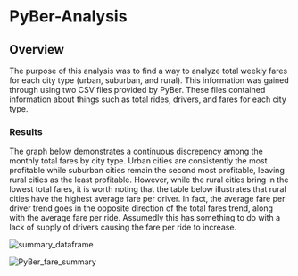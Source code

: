 # PyBer-Analysis
## Overview
The purpose of this analysis was to find a way to analyze total weekly fares for each city type (urban, suburban, and rural). This information was gained through using two CSV files provided by PyBer. These files contained information about things such as total rides, drivers, and fares for each city type.
### Results
The graph below demonstrates a continuous discrepency among the monthly total fares by city type. Urban cities are consistently the most profitable while suburban cities remain the second most profitable, leaving rural cities as the least profitable. However, while the rural cities bring in the lowest total fares, it is worth noting that the table below illustrates that rural cities have the highest average fare per driver. In fact, the average fare per driver trend goes in the opposite direction of the total fares trend, along with the average fare per ride. Assumedly this has something to do with a lack of supply of drivers causing the fare per ride to increase.

![summary_dataframe](https://user-images.githubusercontent.com/111502918/193037685-61517fd9-0527-4442-a7e9-527f3e2981ff.PNG)

![PyBer_fare_summary](https://user-images.githubusercontent.com/111502918/193037325-5e4e0c71-9e1c-41e5-9039-cc2bb75a178d.png)
